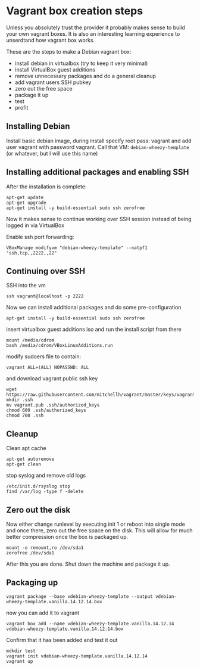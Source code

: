 # Vagrant box creation steps

Unless you absolutely trust the provider it probably makes sense to build your own vagrant boxes. It is also an interesting learning experience to unserdtand how vagrant box works.

These are the steps to make a Debian vagrant box:

* install debian in virtualbox (try to keep it very minimal)
* install VirtualBox guest additions
* remove unnecessary packages and do a general cleanup
* add vagrant users SSH pubkey
* zero out the free space
* package it up
* test
* profit

## Installing Debian
Install basic debian image, during install specify root pass: vagrant and add user vagrant with password vagrant.
Call that VM: `debian-wheezy-template` (or whatever, but I will use this name)
## Installing additional packages and enabling SSH
After the installation is complete:
```
apt-get update 
apt-get upgrade 
apt-get install -y build-essential sudo ssh zerofree 
```

Now it makes sense to continue working over SSH session instead of being logged in via VirtualBox

Enable ssh port forwarding:
```
VBoxManage modifyvm "debian-wheezy-template" --natpf1 "ssh,tcp,,2222,,22"
```

## Continuing over SSH

SSH into the vm
```
ssh vagrant@localhost -p 2222
```

Now we can install additional packages and do some pre-configuration

```
apt-get install -y build-essential sudo ssh zerofree 
```

insert virtualbox guest additions iso and run the install script from there

```
mount /media/cdrom 
bash /media/cdrom/VBoxLinuxAdditions.run
```

modify sudoers file to contain:

```
vagrant ALL=(ALL) NOPASSWD: ALL
```
and download vagrant public ssh key

```
wget https://raw.githubusercontent.com/mitchellh/vagrant/master/keys/vagrant.pub
mkdir .ssh
mv vagrant.pub .ssh/authorized_keys
chmod 600 .ssh/authorized_keys
chmod 700 .ssh
```
## Cleanup
Clean apt cache
```
apt-get autoremove
apt-get clean
```

stop syslog and remove old logs

```
/etc/init.d/rsyslog stop
find /var/log -type f -delete
```
## Zero out the disk
Now either change runlevel by executing init 1 or reboot into single mode and once there, zero out the free space on the disk. This will allow for much better compression once the box is packaged up.

```
mount -o remount,ro /dev/sda1
zerofree /dev/sda1 
```
After this you are done. Shut down the machine and package it up.

## Packaging up
```
vagrant package --base vdebian-wheezy-template --output vdebian-wheezy-template.vanilla.14.12.14.box
```
now you can add it to vagrant
```
vagrant box add --name vdebian-wheezy-template.vanilla.14.12.14 vdebian-wheezy-template.vanilla.14.12.14.box
```
Confirm that it has been added and test it out

```
mdkdir test
vagrant init vdebian-wheezy-template.vanilla.14.12.14
vagrant up
```


